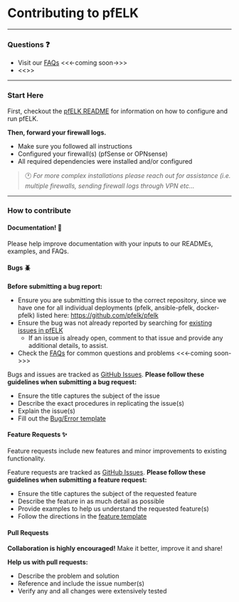 # Contributing to pfELK

---

### Questions :question:
* Visit our [FAQs](#) <<<-coming soon->>>
* <<<Discussion Forum>>>

---

### Start Here 
First, checkout the [pfELK README](README.md) for information on how to configure and run pfELK.

**Then, forward your firewall logs.**

* Make sure you followed all instructions
* Configured your firewall(s) (pfSense or OPNsense)
* All required dependencies were installed and/or configured

> :clock1: _For more complex installations please reach out for assistance (i.e. multiple firewalls, sending firewall logs through VPN etc..._
---

### How to contribute 

#### Documentation! :page_with_curl:

Please help improve documentation with your inputs to our READMEs, examples, and FAQs.

#### Bugs :beetle:

**Before submitting a bug report:**
* Ensure you are submitting this issue to the correct repository, since we have one for all individual deployments (pfelk, ansible-pfelk, docker-pfelk) listed here: https://github.com/pfelk/pfelk
* Ensure the bug was not already reported by searching for [existing issues in pfELK](https://github.com/pfelk/pfelk/issues)
  * If an issue is already open, comment to that issue and provide any additional details, to assist.
* Check the [FAQs](#) for common questions and problems <<<-coming soon->>>

Bugs and issues are tracked as [GitHub Issues](https://github.com/a3ilson/pfelk/issues).
**Please follow these guidelines when submitting a bug request:**
* Ensure the title captures the subject of the issue
* Describe the exact procedures in replicating the issue(s)
* Explain the issue(s)
* Fill out the [Bug/Error template](https://github.com/pfelk/pfelk/issues/new/choose) 

#### Feature Requests :sparkles:

Feature requests include new features and minor improvements to existing functionality.

Feature requests are tracked as [GitHub Issues](https://github.com/a3ilson/pfelk/issues/new/choose).
**Please follow these guidelines when submitting a feature request:**
* Ensure the title captures the subject of the requested feature
* Describe the feature in as much detail as possible
* Provide examples to help us understand the requested feature(s)
* Follow the directions in the [feature template](https://github.com/a3ilson/pfelk/issues/new/choose)

#### Pull Requests 

**Collaboration is highly encouraged!** Make it better, improve it and share! 

**Help us with pull requests:**
* Describe the problem and solution
* Reference and include the issue number(s)
* Verify any and all changes were extensively tested
